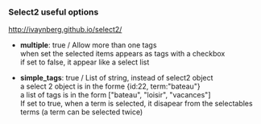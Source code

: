 ### Select2 useful options 
http://ivaynberg.github.io/select2/    

* **multiple**: true / Allow more than one tags    
when set the selected items appears as tags with a checkbox     
if set to false, it appear like a select list 

* **simple_tags**: true / List of string, instead of select2 object    
a select 2 object is in the forme {id:22, term:"bateau"}     
a list of tags is in the form ["bateau", "loisir", "vacances"]    
If set to true, when a term is selected, it disapear from the selectables terms (a term can be selected twice)